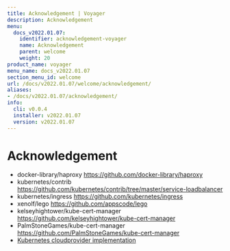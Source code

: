```yaml
---
title: Acknowledgement | Voyager
description: Acknowledgement
menu:
  docs_v2022.01.07:
    identifier: acknowledgement-voyager
    name: Acknowledgement
    parent: welcome
    weight: 20
product_name: voyager
menu_name: docs_v2022.01.07
section_menu_id: welcome
url: /docs/v2022.01.07/welcome/acknowledgement/
aliases:
- /docs/v2022.01.07/acknowledgement/
info:
  cli: v0.0.4
  installer: v2022.01.07
  version: v2022.01.07
---
```


# Acknowledgement

 - docker-library/haproxy https://github.com/docker-library/haproxy
 - kubernetes/contrib https://github.com/kubernetes/contrib/tree/master/service-loadbalancer
 - kubernetes/ingress https://github.com/kubernetes/ingress
 - xenolf/lego https://github.com/appscode/lego
 - kelseyhightower/kube-cert-manager https://github.com/kelseyhightower/kube-cert-manager
 - PalmStoneGames/kube-cert-manager https://github.com/PalmStoneGames/kube-cert-manager
 - [Kubernetes cloudprovider implementation](https://github.com/kubernetes/kubernetes/tree/master/pkg/cloudprovider)
